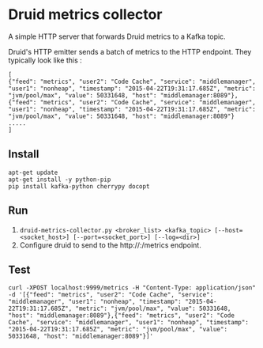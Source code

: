 Druid metrics collector
===
A simple HTTP server that forwards Druid metrics to a Kafka topic.


Druid's HTTP emitter sends a batch of metrics to the HTTP endpoint. They typically look like this :

```
[
{"feed": "metrics", "user2": "Code Cache", "service": "middlemanager", "user1": "nonheap", "timestamp": "2015-04-22T19:31:17.685Z", "metric": "jvm/pool/max", "value": 50331648, "host": "middlemanager:8089"},
{"feed": "metrics", "user2": "Code Cache", "service": "middlemanager", "user1": "nonheap", "timestamp": "2015-04-22T19:31:17.685Z", "metric": "jvm/pool/max", "value": 50331648, "host": "middlemanager:8089"}
.....
]
```

Install
---
```
apt-get update
apt-get install -y python-pip
pip install kafka-python cherrypy docopt
```

Run
---
1. `druid-metrics-collector.py <broker_list> <kafka_topic> [--host=<socket_host>] [--port=<socket_port>] [--log=<dir>]`
2. Configure druid to send to the http://<host>:<port>/metrics endpoint.

Test
---
```
curl -XPOST localhost:9999/metrics -H "Content-Type: application/json" -d '[{"feed": "metrics", "user2": "Code Cache", "service": "middlemanager", "user1": "nonheap", "timestamp": "2015-04-22T19:31:17.685Z", "metric": "jvm/pool/max", "value": 50331648, "host": "middlemanager:8089"},{"feed": "metrics", "user2": "Code Cache", "service": "middlemanager", "user1": "nonheap", "timestamp": "2015-04-22T19:31:17.685Z", "metric": "jvm/pool/max", "value": 50331648, "host": "middlemanager:8089"}]'
```
